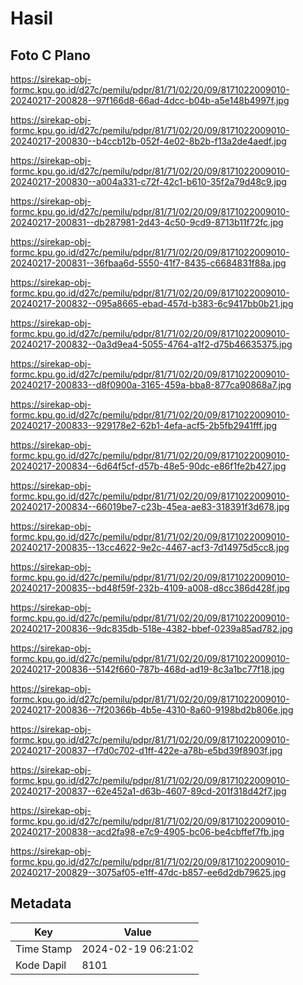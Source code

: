# Hasil

## Foto C Plano

https://sirekap-obj-formc.kpu.go.id/d27c/pemilu/pdpr/81/71/02/20/09/8171022009010-20240217-200828--97f166d8-66ad-4dcc-b04b-a5e148b4997f.jpg

https://sirekap-obj-formc.kpu.go.id/d27c/pemilu/pdpr/81/71/02/20/09/8171022009010-20240217-200830--b4ccb12b-052f-4e02-8b2b-f13a2de4aedf.jpg

https://sirekap-obj-formc.kpu.go.id/d27c/pemilu/pdpr/81/71/02/20/09/8171022009010-20240217-200830--a004a331-c72f-42c1-b610-35f2a79d48c9.jpg

https://sirekap-obj-formc.kpu.go.id/d27c/pemilu/pdpr/81/71/02/20/09/8171022009010-20240217-200831--db287981-2d43-4c50-9cd9-8713b11f72fc.jpg

https://sirekap-obj-formc.kpu.go.id/d27c/pemilu/pdpr/81/71/02/20/09/8171022009010-20240217-200831--36fbaa6d-5550-41f7-8435-c6684831f88a.jpg

https://sirekap-obj-formc.kpu.go.id/d27c/pemilu/pdpr/81/71/02/20/09/8171022009010-20240217-200832--095a8665-ebad-457d-b383-6c9417bb0b21.jpg

https://sirekap-obj-formc.kpu.go.id/d27c/pemilu/pdpr/81/71/02/20/09/8171022009010-20240217-200832--0a3d9ea4-5055-4764-a1f2-d75b46635375.jpg

https://sirekap-obj-formc.kpu.go.id/d27c/pemilu/pdpr/81/71/02/20/09/8171022009010-20240217-200833--d8f0900a-3165-459a-bba8-877ca90868a7.jpg

https://sirekap-obj-formc.kpu.go.id/d27c/pemilu/pdpr/81/71/02/20/09/8171022009010-20240217-200833--929178e2-62b1-4efa-acf5-2b5fb2941fff.jpg

https://sirekap-obj-formc.kpu.go.id/d27c/pemilu/pdpr/81/71/02/20/09/8171022009010-20240217-200834--6d64f5cf-d57b-48e5-90dc-e86f1fe2b427.jpg

https://sirekap-obj-formc.kpu.go.id/d27c/pemilu/pdpr/81/71/02/20/09/8171022009010-20240217-200834--66019be7-c23b-45ea-ae83-318391f3d678.jpg

https://sirekap-obj-formc.kpu.go.id/d27c/pemilu/pdpr/81/71/02/20/09/8171022009010-20240217-200835--13cc4622-9e2c-4467-acf3-7d14975d5cc8.jpg

https://sirekap-obj-formc.kpu.go.id/d27c/pemilu/pdpr/81/71/02/20/09/8171022009010-20240217-200835--bd48f59f-232b-4109-a008-d8cc386d428f.jpg

https://sirekap-obj-formc.kpu.go.id/d27c/pemilu/pdpr/81/71/02/20/09/8171022009010-20240217-200836--9dc835db-518e-4382-bbef-0239a85ad782.jpg

https://sirekap-obj-formc.kpu.go.id/d27c/pemilu/pdpr/81/71/02/20/09/8171022009010-20240217-200836--5142f660-787b-468d-ad19-8c3a1bc77f18.jpg

https://sirekap-obj-formc.kpu.go.id/d27c/pemilu/pdpr/81/71/02/20/09/8171022009010-20240217-200836--7f20366b-4b5e-4310-8a60-9198bd2b806e.jpg

https://sirekap-obj-formc.kpu.go.id/d27c/pemilu/pdpr/81/71/02/20/09/8171022009010-20240217-200837--f7d0c702-d1ff-422e-a78b-e5bd39f8903f.jpg

https://sirekap-obj-formc.kpu.go.id/d27c/pemilu/pdpr/81/71/02/20/09/8171022009010-20240217-200837--62e452a1-d63b-4607-89cd-201f318d42f7.jpg

https://sirekap-obj-formc.kpu.go.id/d27c/pemilu/pdpr/81/71/02/20/09/8171022009010-20240217-200838--acd2fa98-e7c9-4905-bc06-be4cbffef7fb.jpg

https://sirekap-obj-formc.kpu.go.id/d27c/pemilu/pdpr/81/71/02/20/09/8171022009010-20240217-200829--3075af05-e1ff-47dc-b857-ee6d2db79625.jpg


## Metadata

| Key        | Value               |
| ---------- | ------------------- |
| Time Stamp | 2024-02-19 06:21:02 |
| Kode Dapil | 8101                |



